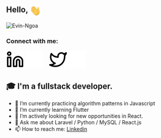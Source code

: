 ## Hello, <img src="https://github.com/Evin-Ngoa/Evin-Ngoa/blob/main/assets/wave.gif" align="top" width="30px">
<img src="https://komarev.com/ghpvc/?username=Evin-Ngoa&label=Profile Views&color=blue&style=flat" alt="Evin-Ngoa" />

### Connect with me:
[![website](./assets/img/linkedin-light.svg)](https://www.linkedin.com/in/evingtone-ngoa#gh-light-mode-only)
[![website](./assets/img/linkedin-dark.svg)](https://www.linkedin.com/in/evingtone-ngoa#gh-dark-mode-only)
&nbsp;&nbsp;
[![website](./assets/img/twitter-light.svg)](https://twitter.com/Evin_Tone#gh-light-mode-only)
[![website](./assets/img/twitter-dark.svg)](https://twitter.com/Evin_Tone#gh-dark-mode-only)

## 🎓 I'm a fullstack developer.
- 🔭 I’m currently practicing algorithm patterns in Javascript
- 🌱 I’m currently learning Flutter
- 👯 I’m actively looking for new opportunities in React.
- 💬 Ask me about Laravel / Python / MySQL / React.js
- 📫 How to reach me: [Linkedin](https://www.linkedin.com/in/evingtone-ngoa)
